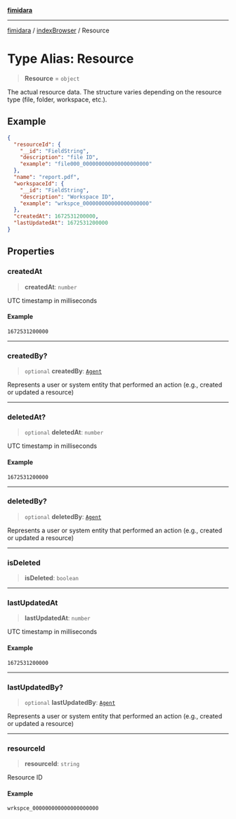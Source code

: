 [**fimidara**](../../README.md)

***

[fimidara](../../modules.md) / [indexBrowser](../README.md) / Resource

# Type Alias: Resource

> **Resource** = `object`

The actual resource data. The structure varies depending on the resource type (file, folder, workspace, etc.).

## Example

```json
{
  "resourceId": {
    "__id": "FieldString",
    "description": "file ID",
    "example": "file000_000000000000000000000"
  },
  "name": "report.pdf",
  "workspaceId": {
    "__id": "FieldString",
    "description": "Workspace ID",
    "example": "wrkspce_000000000000000000000"
  },
  "createdAt": 1672531200000,
  "lastUpdatedAt": 1672531200000
}
```

## Properties

### createdAt

> **createdAt**: `number`

UTC timestamp in milliseconds

#### Example

```
1672531200000
```

***

### createdBy?

> `optional` **createdBy**: [`Agent`](Agent.md)

Represents a user or system entity that performed an action (e.g., created or updated a resource)

***

### deletedAt?

> `optional` **deletedAt**: `number`

UTC timestamp in milliseconds

#### Example

```
1672531200000
```

***

### deletedBy?

> `optional` **deletedBy**: [`Agent`](Agent.md)

Represents a user or system entity that performed an action (e.g., created or updated a resource)

***

### isDeleted

> **isDeleted**: `boolean`

***

### lastUpdatedAt

> **lastUpdatedAt**: `number`

UTC timestamp in milliseconds

#### Example

```
1672531200000
```

***

### lastUpdatedBy?

> `optional` **lastUpdatedBy**: [`Agent`](Agent.md)

Represents a user or system entity that performed an action (e.g., created or updated a resource)

***

### resourceId

> **resourceId**: `string`

Resource ID

#### Example

```
wrkspce_000000000000000000000
```
